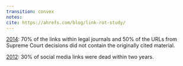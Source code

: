 ```yaml
---
transition: convex
notes:
cite: https://ahrefs.com/blog/link-rot-study/
---
```


[2014](https://harvardlawreview.org/2014/03/perma-scoping-and-addressing-the-problem-of-link-and-reference-rot-in-legal-citations/): 70% of the links within legal journals and 50% of the URLs from Supreme Court decisions did not contain the originally cited material.

[2012](https://link.springer.com/chapter/10.1007/978-3-642-33290-6_14): 30% of social media links were dead within two years.
